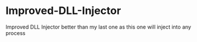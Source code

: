 # Improved-DLL-Injector
Improved DLL Injector better than my last one as this one will inject into any process
